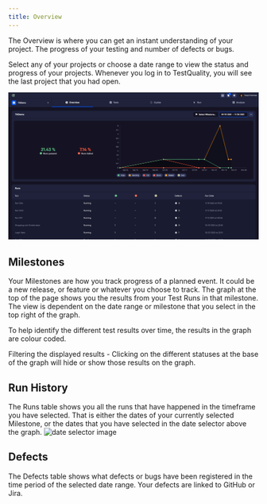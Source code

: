 ```yaml
---
title: Overview
---
```



The Overview is where you can get an instant understanding of your project. The progress of your testing and number of defects or bugs.

Select any of your projects or choose a date range to view the status and progress of your projects. Whenever you log in to TestQuality, you will see the last project that you had open.

![img_4.png](img_4.png)

## Milestones

Your Milestones are how you track progress of a planned event. It could be a new release, or feature or whatever you choose to track. The graph at the top of the page shows you the results from your Test Runs in that milestone. The view is dependent on the date range or milestone that you select in the top right of the graph.

To help identify the different test results over time, the results in the graph are colour coded. 

Filtering the displayed results - Clicking on the different statuses at the base of the graph will hide or show those results on the graph.

## Run History

The Runs table shows you all the runs that have happened in the timeframe you have selected. That is either the dates of your currently selected Milestone, or the dates that you have selected in the date selector above the graph.  <img src="\img\Screens\date_selector.png" alt="date selector image" width="300" />


## Defects

The Defects table shows what defects or bugs have been registered in the time period of the selected date range.
Your defects are linked to GitHub or Jira.
